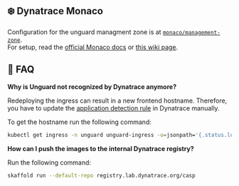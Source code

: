 ## ❄️ Dynatrace Monaco

Configuration for the unguard managment zone is at [`monaco/management-zone`](../monaco/management-zone/management-zone.yaml).  
For setup, read the [official Monaco docs](https://dynatrace-oss.github.io/dynatrace-monitoring-as-code/) or [this wiki page](https://dev-wiki.dynatrace.org/x/QNBVEw).

## 🙋 FAQ

**Why is Unguard not recognized by Dynatrace anymore?**

Redeploying the ingress can result in a new frontend hostname. Therefore, you have to update the [application detection rule](https://rjc90872.sprint.dynatracelabs.com/#settings/rum/webappmonitoring) in Dynatrace manually.

To get the hostname run the following command:

```sh
kubectl get ingress -n unguard unguard-ingress -o=jsonpath='{.status.loadBalancer.ingress[0].hostname}'
```

**How can I push the images to the internal Dynatrace registry?**

Run the following command:

```sh
skaffold run --default-repo registry.lab.dynatrace.org/casp
```